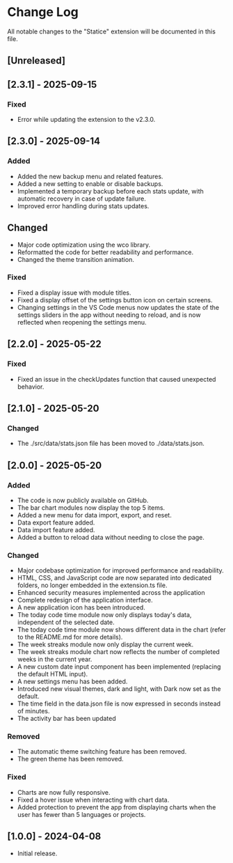 # Change Log

All notable changes to the "Statice" extension will be documented in this file.

## [Unreleased]

## [2.3.1] - 2025-09-15

### Fixed

- Error while updating the extension to the v2.3.0.

## [2.3.0] - 2025-09-14

### Added

- Added the new backup menu and related features.
- Added a new setting to enable or disable backups.
- Implemented a temporary backup before each stats update, with automatic recovery in case of update failure.
- Improved error handling during stats updates.

## Changed

- Major code optimization using the wco library.
- Reformatted the code for better readability and performance.
- Changed the theme transition animation.

### Fixed

- Fixed a display issue with module titles.
- Fixed a display offset of the settings button icon on certain screens.
- Changing settings in the VS Code menus now updates the state of the settings sliders in the app without needing to reload, and is now reflected when reopening the settings menu.

## [2.2.0] - 2025-05-22

### Fixed

- Fixed an issue in the checkUpdates function that caused unexpected behavior.

## [2.1.0] - 2025-05-20

### Changed

- The ./src/data/stats.json file has been moved to ./data/stats.json.

## [2.0.0] - 2025-05-20

### Added

- The code is now publicly available on GitHub.
- The bar chart modules now display the top 5 items.
- Added a new menu for data import, export, and reset.
- Data export feature added.
- Data import feature added.
- Added a button to reload data without needing to close the page.

### Changed

- Major codebase optimization for improved performance and readability.
- HTML, CSS, and JavaScript code are now separated into dedicated folders, no longer embedded in the extension.ts file.
- Enhanced security measures implemented across the application
- Complete redesign of the application interface.
- A new application icon has been introduced.
- The today code time module now only displays today's data, independent of the selected date.
- The today code time module now shows different data in the chart (refer to the README.md for more details).
- The week streaks module now only display the current week.
- The week streaks module chart now reflects the number of completed weeks in the current year.
- A new custom date input component has been implemented (replacing the default HTML input).
- A new settings menu has been added.
- Introduced new visual themes, dark and light, with Dark now set as the default.
- The time field in the data.json file is now expressed in seconds instead of minutes.
- The activity bar has been updated

### Removed

- The automatic theme switching feature has been removed.
- The green theme has been removed.

### Fixed

- Charts are now fully responsive.
- Fixed a hover issue when interacting with chart data.
- Added protection to prevent the app from displaying charts when the user has fewer than 5 languages or projects.

## [1.0.0] - 2024-04-08

- Initial release.